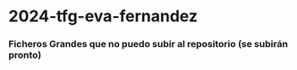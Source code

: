 # 2024-tfg-eva-fernandez
### Ficheros Grandes que no puedo subir al repositorio (se subirán pronto)
